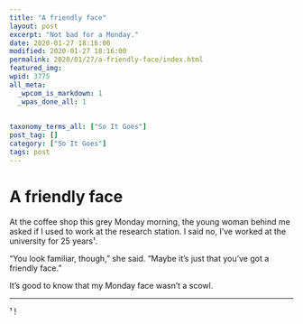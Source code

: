 ```yaml
---
title: "A friendly face"
layout: post
excerpt: "Not bad for a Monday."
date: 2020-01-27 18:16:00
modified: 2020-01-27 18:16:00
permalink: 2020/01/27/a-friendly-face/index.html
featured_img: 
wpid: 3775
all_meta: 
  _wpcom_is_markdown: 1
  _wpas_done_all: 1
  
  
taxonomy_terms_all: ["So It Goes"]
post_tag: []
category: ["So It Goes"]
tags: post
---
```


# A friendly face

At the coffee shop this grey Monday morning, the young woman behind me asked if I used to work at the research station. I said no, I’ve worked at the university for 25 years¹.

“You look familiar, though,” she said. “Maybe it’s just that you’ve got a friendly face.”

It’s good to know that my Monday face wasn’t a scowl.

- - - - - -

 ¹ !